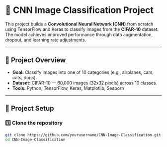 # 🧠 CNN Image Classification Project  

This project builds a **Convolutional Neural Network (CNN)** from scratch using TensorFlow and Keras to classify images from the **CIFAR-10** dataset. The model achieves improved performance through data augmentation, dropout, and learning rate adjustments.  

---

## 🚀 Project Overview  

- **Goal:** Classify images into one of 10 categories (e.g., airplanes, cars, cats, dogs).  
- **Dataset:** [CIFAR-10](https://www.cs.toronto.edu/~kriz/cifar.html) — 60,000 images (32x32 pixels) across 10 classes.  
- **Tools:** Python, TensorFlow, Keras, Matplotlib, Seaborn  

---

## 🔧 Project Setup  

### 1️⃣ Clone the repository  
```bash
git clone https://github.com/yourusername/CNN-Image-Classification.git
cd CNN-Image-Classification
